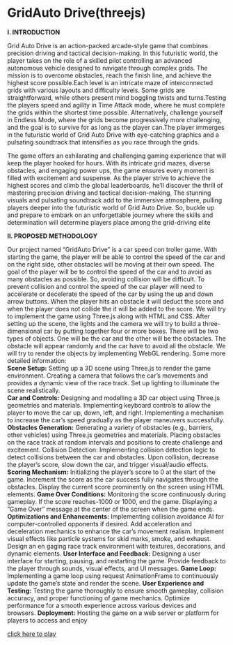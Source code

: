 # GridAuto Drive(threejs)
**I. INTRODUCTION**
 
Grid Auto Drive is an action-packed arcade-style game
 that combines precision driving and tactical decision-making.
 In this futuristic world, the player takes on the role of
 a skilled pilot controlling an advanced autonomous vehicle
 designed to navigate through complex grids. The mission
 is to overcome obstacles, reach the finish line, and achieve
 the highest score possible.Each level is an intricate maze of
 interconnected grids with various layouts and difficulty levels.
 Some grids are straightforward, while others present mind
boggling twists and turns.Testing the players speed and agility
 in Time Attack mode, where he must complete the grids within
 the shortest time possible. Alternatively, challenge yourself in
 Endless Mode, where the grids become progressively more
 challenging, and the goal is to survive for as long as the player
 can.The player immerges in the futuristic world of Grid Auto
 Drive with eye-catching graphics and a pulsating soundtrack
 that intensifies as you race through the grids.
 

The game offers an exhilarating and challenging gaming
 experience that will keep the player hooked for hours. With
 its intricate grid mazes, diverse obstacles, and engaging power
ups, the game ensures every moment is filled with excitement
 and suspense. As the player strive to achieve the highest scores
 and climb the global leaderboards, he’ll discover the thrill of
 mastering precision driving and tactical decision-making. The
 stunning visuals and pulsating soundtrack add to the immersive
 atmosphere, pulling players deeper into the futuristic world of
 Grid Auto Drive. So, buckle up and prepare to embark on an
 unforgettable journey where the skills and determination will
 determine players place among the grid-driving elite


**II. PROPOSED METHODOLOGY**


Our project named “GridAuto Drive” is a car speed con
troller game. With starting the game, the player will be able
 to control the speed of the car and on the right side, other
 obstacles will be moving at their own speed. The goal of the
 player will be to control the speed of the car and to avoid
 as many obstacles as possible. So, avoiding collision will be
 difficult. To prevent collision and control the speed of the car
 player will need to accelerate or decelerate the speed of the
 car by using the up and down arrow buttons. When the player
 hits an obstacle it will deduct the score and when the player
 does not collide the it will be added to the score. We will try
 to implement the game using Three.js along with HTML and
 CSS. After setting up the scene, the lights and the camera we
 will try to build a three-dimensional car by putting together
 four or more boxes. There will be two types of objects. One
 will be the car and the other will be the obstacles. The obstacle
 will appear randomly and the car have to avoid all the obstacle.
 We will try to render the objects by implementing WebGL
 rendering. Some more detailed information:
 <br />**Scene Setup:** Setting up a 3D scene using Three.js to render
 the game environment. Creating a camera that follows the car’s
 movements and provides a dynamic view of the race track. Set
 up lighting to illuminate the scene realistically.
 <br />**Car and Controls:** Designing and modelling a 3D car
 object using Three.js geometries and materials. Implementing
 keyboard controls to allow the player to move the car up,
 down, left, and right. Implementing a mechanism to increase
 the car’s speed gradually as the player maneuvers successfully.
 **Obstacles Generation:** Generating a variety of obstacles
 (e.g., barriers, other vehicles) using Three.js geometries and
 materials. Placing obstacles on the race track at random
 intervals and positions to create challenge and excitement.
 Collision Detection: Implementing collision detection logic
 to detect collisions between the car and obstacles. Upon
 collision, decrease the player’s score, slow down the car, and
 trigger visual/audio effects.
 **Scoring Mechanism:** Initializing the player’s score to 0 at
 the start of the game. Increment the score as the car success
fully navigates through the obstacles. Display the current score
 prominently on the screen using HTML elements.
**Game Over Conditions:** Monitoring the score continuously
 during gameplay. If the score reaches-1000 or 1000, end the
 game. Displaying a ”Game Over” message at the center of the
 screen when the game ends.
 **Optimizations and Enhancements:** Implementing collision
 avoidance AI for computer-controlled opponents if desired.
 Add acceleration and deceleration mechanics to enhance the
 car’s movement realism. Implement visual effects like particle
 systems for skid marks, smoke, and exhaust. Design an en
gaging race track environment with textures, decorations, and
 dynamic elements.
 **User Interface and Feedback:** Designing a user interface for
 starting, pausing, and restarting the game. Provide feedback to
 the player through sounds, visual effects, and UI messages.
 **Game Loop:** Implementing a game loop using request
 AnimationFrame to continuously update the game’s state and
 render the scene.
 **User Experience and Testing:** Testing the game thoroughly
 to ensure smooth gameplay, collision accuracy, and proper
 functioning of game mechanics. Optimize performance for a
 smooth experience across various devices and browsers.
 **Deployment:** Hosting the game on a web server or platform
 for players to access and enjoy

[click here to play](http://noiron.github.io/race-game-threejs/)
